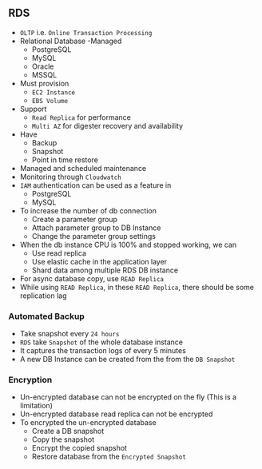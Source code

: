 ## RDS

- `OLTP` i.e. `Online Transaction Processing`
- Relational Database
  -Managed
  - PostgreSQL
  - MySQL
  - Oracle
  - MSSQL
- Must provision
  - `EC2 Instance`
  - `EBS Volume`
- Support
  - `Read Replica` for performance
  - `Multi AZ` for digester recovery and availability
- Have
  - Backup
  - Snapshot
  - Point in time restore
- Managed and scheduled maintenance
- Monitoring through `Cloudwatch`
- `IAM` authentication can be used as a feature in
  - PostgreSQL
  - MySQL
- To increase the number of db connection
  - Create a parameter group
  - Attach parameter group to DB Instance
  - Change the parameter group settings
- When the db instance CPU is 100% and stopped working, we can
  - Use read replica
  - Use elastic cache in the application layer
  - Shard data among multiple RDS DB instance
- For async database copy, use `READ Replica`
- While using `READ Replica`, in these `READ Replica`, there should be some replication lag

### Automated Backup

- Take snapshot every `24 hours`
- `RDS` take `Snapshot` of the whole database instance
- It captures the transaction logs of every 5 minutes
- A new DB Instance can be created from the from the `DB Snapshot`

### Encryption

- Un-encrypted database can not be encrypted on the fly (This is a limitation)
- Un-encrypted database read replica can not be encrypted
- To encrypted the un-encrypted database
  - Create a DB snapshot
  - Copy the snapshot
  - Encrypt the copied snapshot
  - Restore database from the `Encrypted Snapshot`
